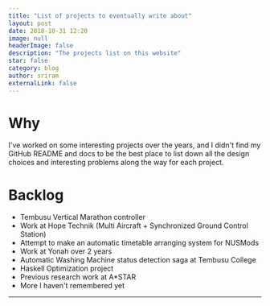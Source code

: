 ```yaml
---
title: "List of projects to eventually write about"
layout: post
date: 2018-10-31 12:20
image: null
headerImage: false
description: "The projects list on this website"
star: false
category: blog
author: sriram
externalLink: false
---
```


# Why

I've worked on some interesting projects over the years, and I didn't find my GitHub README and docs to be the best place to list down all the design choices and interesting problems along the way for each project.

# Backlog

- Tembusu Vertical Marathon controller
- Work at Hope Technik (Multi Aircraft + Synchronized Ground Control Station)
- Attempt to make an automatic timetable arranging system for NUSMods
- Work at Yonah over 2 years
- Automatic Washing Machine status detection saga at Tembusu College
- Haskell Optimization project
- Previous research work at A*STAR
- More I haven't remembered yet



---
